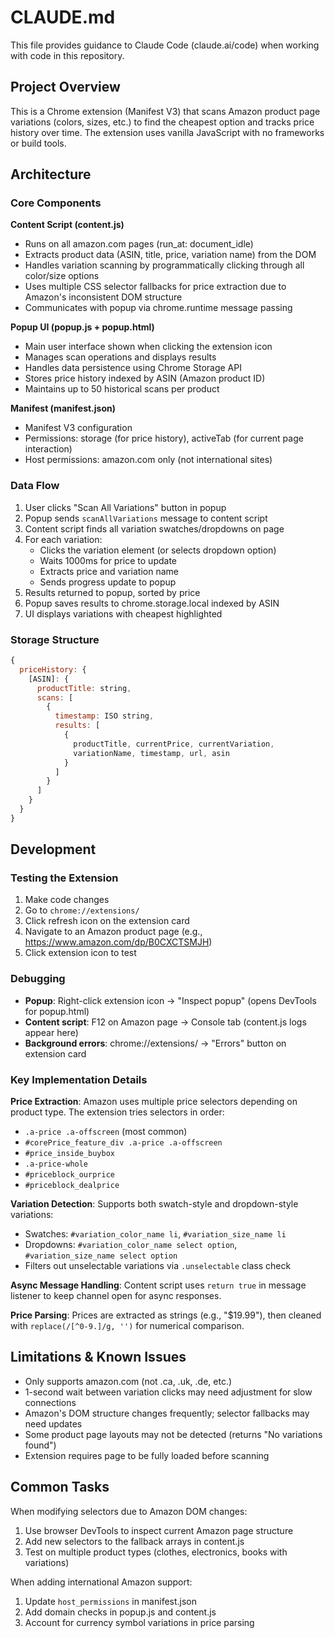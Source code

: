 # CLAUDE.md

This file provides guidance to Claude Code (claude.ai/code) when working with code in this repository.

## Project Overview

This is a Chrome extension (Manifest V3) that scans Amazon product page variations (colors, sizes, etc.) to find the cheapest option and tracks price history over time. The extension uses vanilla JavaScript with no frameworks or build tools.

## Architecture

### Core Components

**Content Script (content.js)**
- Runs on all amazon.com pages (run_at: document_idle)
- Extracts product data (ASIN, title, price, variation name) from the DOM
- Handles variation scanning by programmatically clicking through all color/size options
- Uses multiple CSS selector fallbacks for price extraction due to Amazon's inconsistent DOM structure
- Communicates with popup via chrome.runtime message passing

**Popup UI (popup.js + popup.html)**
- Main user interface shown when clicking the extension icon
- Manages scan operations and displays results
- Handles data persistence using Chrome Storage API
- Stores price history indexed by ASIN (Amazon product ID)
- Maintains up to 50 historical scans per product

**Manifest (manifest.json)**
- Manifest V3 configuration
- Permissions: storage (for price history), activeTab (for current page interaction)
- Host permissions: amazon.com only (not international sites)

### Data Flow

1. User clicks "Scan All Variations" button in popup
2. Popup sends `scanAllVariations` message to content script
3. Content script finds all variation swatches/dropdowns on page
4. For each variation:
   - Clicks the variation element (or selects dropdown option)
   - Waits 1000ms for price to update
   - Extracts price and variation name
   - Sends progress update to popup
5. Results returned to popup, sorted by price
6. Popup saves results to chrome.storage.local indexed by ASIN
7. UI displays variations with cheapest highlighted

### Storage Structure

```javascript
{
  priceHistory: {
    [ASIN]: {
      productTitle: string,
      scans: [
        {
          timestamp: ISO string,
          results: [
            {
              productTitle, currentPrice, currentVariation,
              variationName, timestamp, url, asin
            }
          ]
        }
      ]
    }
  }
}
```

## Development

### Testing the Extension

1. Make code changes
2. Go to `chrome://extensions/`
3. Click refresh icon on the extension card
4. Navigate to an Amazon product page (e.g., https://www.amazon.com/dp/B0CXCTSMJH)
5. Click extension icon to test

### Debugging

- **Popup**: Right-click extension icon → "Inspect popup" (opens DevTools for popup.html)
- **Content script**: F12 on Amazon page → Console tab (content.js logs appear here)
- **Background errors**: chrome://extensions/ → "Errors" button on extension card

### Key Implementation Details

**Price Extraction**: Amazon uses multiple price selectors depending on product type. The extension tries selectors in order:
- `.a-price .a-offscreen` (most common)
- `#corePrice_feature_div .a-price .a-offscreen`
- `#price_inside_buybox`
- `.a-price-whole`
- `#priceblock_ourprice`
- `#priceblock_dealprice`

**Variation Detection**: Supports both swatch-style and dropdown-style variations:
- Swatches: `#variation_color_name li`, `#variation_size_name li`
- Dropdowns: `#variation_color_name select option`, `#variation_size_name select option`
- Filters out unselectable variations via `.unselectable` class check

**Async Message Handling**: Content script uses `return true` in message listener to keep channel open for async responses.

**Price Parsing**: Prices are extracted as strings (e.g., "$19.99"), then cleaned with `replace(/[^0-9.]/g, '')` for numerical comparison.

## Limitations & Known Issues

- Only supports amazon.com (not .ca, .uk, .de, etc.)
- 1-second wait between variation clicks may need adjustment for slow connections
- Amazon's DOM structure changes frequently; selector fallbacks may need updates
- Some product page layouts may not be detected (returns "No variations found")
- Extension requires page to be fully loaded before scanning

## Common Tasks

When modifying selectors due to Amazon DOM changes:
1. Use browser DevTools to inspect current Amazon page structure
2. Add new selectors to the fallback arrays in content.js
3. Test on multiple product types (clothes, electronics, books with variations)

When adding international Amazon support:
1. Update `host_permissions` in manifest.json
2. Add domain checks in popup.js and content.js
3. Account for currency symbol variations in price parsing
